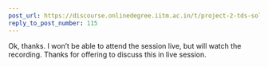 ```yaml
---
post_url: https://discourse.onlinedegree.iitm.ac.in/t/project-2-tds-solver-discussion-thread/169029/119
reply_to_post_number: 115
---
```

Ok, thanks. I won’t be able to attend the session live, but will watch the recording. Thanks for offering to discuss this in live session.
